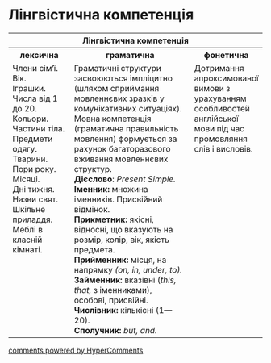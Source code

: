 <div id="hypercomments_widget" class="js-hypercomments-widget invisible"></div>

# Лінгвістична компетенція

<table>
<thead>
  <tr>
    <th colspan="3">Лінгвістична компетенція</th>
  </tr>
</thead>
<tbody>
            <tr>
                <th>лексична</th>
                <th>граматична</th>
                <th>фонетична</th>
            </tr>
            <tr>
                <td width="25%" style="vertical-align:top !important;">
                Члени сім’ї.<br>
                Вік.<br>
                Іграшки.<br>
                Числа від 1 до 20.<br>
                Кольори.<br>
                Частини тіла.<br>
                Предмети одягу.<br>
                Тварини.<br>
                Пори року.<br>
                Місяці.<br>
                Дні тижня.<br>
                Назви свят.<br>
                Шкільне приладдя. <br>
                Меблі в класній кімнаті.<br></td>
                <td width="50%" style="vertical-align:top !important;">Граматичні структури засвоюються імпліцитно (шляхом сприймання мовленнєвих зразків у комунікативних ситуаціях). Мовна компетенція (граматична правильність мовлення) формується за рахунок багаторазового вживання мовленнєвих структур.<br>
<b>Дієслово</b>: <i>Present Simple.</i><br>
<b>Іменник:</b> множина іменників. Присвійний відмінок.<br>
<b>Прикметник:</b>
якісні, відносні, що вказують на розмір, колір, вік, якість предмета.<br>
<b>Прийменник:</b>
місця, на напрямку <i>(on, in, under, to).</i><br>
<b>Займенник:</b>
вказівні (<i>this, that,</i> з іменниками), особові, присвійні.<br>
<b>Числівник:</b> кількісні (1—20).<br>
<b>Сполучник:</b> <i>but, and.</i><br></td>
                <td width="25%" style="vertical-align:top !important;">Дотримання апроксимованої вимови з урахуванням особливостей англійської мови під час промовляння слів і висловів.</td>
            </tr>
</tbody>
</table>

<div class="js-hypercomments-container">
    <a href="http://hypercomments.com" class="hc-link" title="comments widget">comments powered by HyperComments</a>
</div>